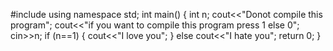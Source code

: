 #include<iostream>
using namespace std;
int main()
{
int n;
cout<<"Donot compile this program";
cout<<"if you want to compile this program press 1 else 0";
cin>>n;
if (n==1)
{
cout<<"I love you";
}
else
cout<<"I hate you";
return 0;
}


